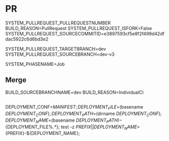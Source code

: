 # PR

SYSTEM_PULLREQUEST_PULLREQUESTNUMBER
BUILD_REASON=PullRequest
SYSTEM_PULLREQUEST_ISFORK=False
SYSTEM_PULLREQUEST_SOURCECOMMITID=e3897593cf5e8f2f499d42dfdac5922c6d6bd3e2

SYSTEM_PULLREQUEST_TARGETBRANCH=dev
SYSTEM_PULLREQUEST_SOURCEBRANCH=dev-v3

SYSTEM_PHASENAME=Job

## Merge

BUILD_SOURCEBRANCHNAME=dev
BUILD_REASON=IndividualCI


##

DEPLOYMENT_CONF=${MANIFEST};
DEPLOYMENT_FILE=$(basename ${DEPLOYMENT_CONF});
DEPLOYMENT_PATH=$(dirname ${DEPLOYMENT_CONF});
DEPLOYMENT_NAME=$(basename ${DEPLOYMENT_PATH})-${DEPLOYMENT_FILE%.*};
test -z ${PREFIX} || DEPLOYMENT_NAME=${PREFIX}-${DEPLOYMENT_NAME};
